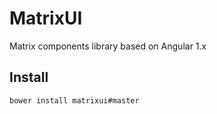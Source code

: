 # MatrixUI

Matrix components library based on Angular 1.x

## Install

```js
bower install matrixui#master
```

